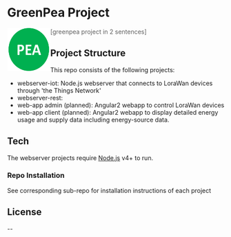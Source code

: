 # GreenPea Project
<a href="url"><img src="https://github.com/sebastiaanstuij/greenpea/blob/master/assets/greenpea_logo.png" align="left" height="100" width="100" ></a>
> [greenpea project in 2 sentences]

## Project Structure
This repo consists of the following projects:

* webserver-iot:  Node.js webserver that connects to LoraWan devices through 'the Things Network'
* webserver-rest: 
* web-app admin (planned): Angular2 webapp to control LoraWan devices
* web-app client (planned): Angular2 webapp to display detailed energy usage and supply data including energy-source data.

## Tech
The webserver projects require [Node.js](https://nodejs.org/) v4+ to run.


### Repo Installation
See corresponding sub-repo for installation instructions of each project


License
----

--


